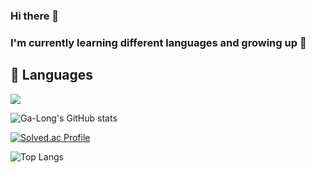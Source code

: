 ### Hi there 👋
### I'm currently learning different languages and growing up 🌱

## 💪 Languages 
<img src="https://img.shields.io/badge/Android-3DDC84?style=flat-square&logo=Android&logoColor=white"/> 

![Ga-Long's GitHub stats](https://github-readme-stats.vercel.app/api?username=Ga-Long&show_icons=true&theme=dracula)

[![Solved.ac Profile](http://mazassumnida.wtf/api/v2/generate_badge?boj=dlrkgus000)](https://solved.ac/dlrkgus000/)

![Top Langs](https://github-readme-stats.vercel.app/api/top-langs/?username=Ga-Long&layout=compact&theme=onedark)

<!--
**Ga-Long/Ga-Long** is a ✨ _special_ ✨ repository because its `README.md` (this file) appears on your GitHub profile.

Here are some ideas to get you started:

- 🔭 I’m currently working on ...
- 🌱 I’m currently learning ...
- 👯 I’m looking to collaborate on ...
- 🤔 I’m looking for help with ...
- 💬 Ask me about ...
- 📫 How to reach me: ...
- 😄 Pronouns: ...
- ⚡ Fun fact: ...
--> 
